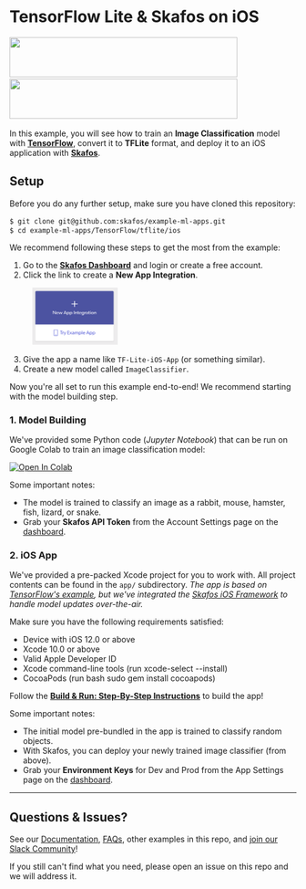 # TensorFlow Lite & Skafos on iOS
<img src="https://4.bp.blogspot.com/-fmvGmp_whI8/WgtKIGtvHvI/AAAAAAAAEFM/IqS891VhVvUd_j73guSDUDS0YUYDAYgWACLcBGAs/s1600/image1.png" width="400" height="70"> <img src="https://skafos.ai/wp-content/uploads/2019/05/skafos_horizontal_on_white_beta@1x.svg" width="400" height="70">

In this example, you will see how to train an **Image Classification**
model with [**TensorFlow**](www.tensorflow.org), convert it to **TFLite** format, and deploy it to an
iOS application with [**Skafos**](https://dashboard.skafos.ai).

## Setup
Before you do any further setup, make sure you have cloned this repository:
```
$ git clone git@github.com:skafos/example-ml-apps.git
$ cd example-ml-apps/TensorFlow/tflite/ios
```

We recommend following these steps to get the most from the example:

1. Go to the
[**Skafos Dashboard**](https://dashboard.skafos.ai) and login or create a free account.
2. Click the link to create a **New App Integration**.

<img src="../../../assets/new_app.png"
     width="150" height="100"
     style="left: left; margin-left: 40px;" />

3. Give the app a name like `TF-Lite-iOS-App` (or something similar).
4. Create a new model called `ImageClassifier`.

Now you're all set to run this example end-to-end! We recommend starting with the model building step.

### 1. Model Building
We've provided some Python code (*Jupyter Notebook*) that can be run on Google Colab to train an image classification model:

[![Open In Colab](https://colab.research.google.com/assets/colab-badge.svg)](https://colab.research.google.com/github/skafos/example-ml-apps/blob/master/TensorFlow/tflite/ios/model-building/more_pets_tflite.ipynb)

Some important notes:
- The model is trained to classify an image as a rabbit, mouse, hamster, fish, lizard, or snake.
- Grab your **Skafos API Token** from the Account Settings page on the [dashboard](https://dashboard.skafos.ai).

### 2. iOS App
We've provided a pre-packed Xcode project for you to work with. All project contents can be found in the `app/` subdirectory. *The app is based on [TensorFlow's example](https://github.com/tensorflow/examples/tree/master/lite/examples/image_classification/ios), but we've integrated the [Skafos iOS Framework](https://github.com/skafos/ios) to handle model updates over-the-air.*

Make sure you have the following requirements satisfied:

- Device with iOS 12.0 or above
- Xcode 10.0 or above
- Valid Apple Developer ID
- Xcode command-line tools (run xcode-select --install)
- CocoaPods (run bash sudo gem install cocoapods)

Follow the [**Build & Run: Step-By-Step Instructions**](app/README.md#requirements) to build the app!

Some important notes:
- The initial model pre-bundled in the app is trained to classify random objects.
- With Skafos, you can deploy your newly trained image classifier (from above).
- Grab your **Environment Keys** for Dev and Prod from the App Settings page on the [dashboard](https://dashboard.skafos.ai).
-----

## Questions & Issues?
See our [Documentation](https://docs.skafos.ai), [FAQs](https://docs.skafos.ai/sections/faq.html), other examples in this repo, and [join our Slack Community](https://skafosai.slack.com/join/shared_invite/enQtNTAxMzEwOTk2NzA5LThjMmMyY2JkNTkwNDQ1YjgyYjFiY2MyMjRkMzYyM2E4MjUxNTJmYmQyODVhZWM2MjQwMjE5ZGM1Y2YwN2M5ODI)!

If you still can't find what you need, please open an issue on this repo and we will address it.
